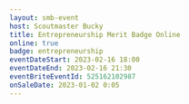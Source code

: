 ```yaml
---
layout: smb-event
host: Scoutmaster Bucky
title: Entrepreneurship Merit Badge Online
online: true
badge: entrepreneurship
eventDateStart: 2023-02-16 18:00
eventDateEnd: 2023-02-16 21:30
eventBriteEventId: 525162102987
onSaleDate: 2023-01-02 0:05
---
```

